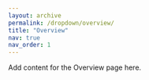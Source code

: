 ```yaml
---
layout: archive
permalink: /dropdown/overview/
title: "Overview"
nav: true
nav_order: 1
---
```

Add content for the Overview page here.
